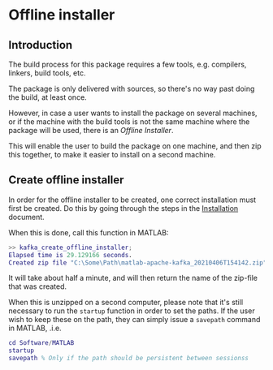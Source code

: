 # Offline installer

## Introduction
The build process for this package requires a few tools, e.g. compilers,
linkers, build tools, etc.

The package is only delivered with sources, so there's no way past doing
the build, at least once.

However, in case a user wants to install the package on several machines,
or if the machine with the build tools is not the same machine where the
package will be used, there is an *Offline Installer*.

This will enable the user to build the package on one machine, and then
zip this together, to make it easier to install on a second machine.

## Create offline installer
In order for the offline installer to be created, one correct installation
must first be created.
Do this by going through the steps in the [Installation](Installation.md)
document.

When this is done, call this function in MATLAB:

```matlab
>> kafka_create_offline_installer;
Elapsed time is 29.129166 seconds.
Created zip file "C:\Some\Path\matlab-apache-kafka_20210406T154142.zip"
```

It will take about half a minute, and will then return the name of the
zip-file that was created.

When this is unzipped on a second computer, please note that it's still
necessary to run the `startup` function in order to set the paths.
If the user wish to keep these on the path, they can simply issue
a `savepath` command in MATLAB, .i.e.

```matlab
cd Software/MATLAB
startup
savepath % Only if the path should be persistent between sessionss
```




